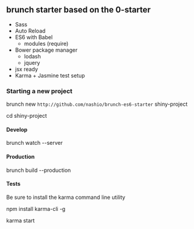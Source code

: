 ## brunch starter based on the 0-starter
+ Sass
+ Auto Reload
+ ES6 with Babel
    - modules (require)
+ Bower package manager
    - lodash
    - jquery
+ jsx ready
+ Karma + Jasmine test setup


### Starting a new project


brunch new `http://github.com/nashio/brunch-es6-starter` shiny-project

cd shiny-project

#### Develop
brunch watch --server

#### Production
brunch build --production


#### Tests

Be sure to install the karma command line utility

npm install karma-cli -g

karma start
